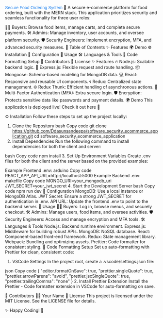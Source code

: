 <span style="font-family: Arial, sans-serif; color: #2D89EF;">Secure Food Ordering System</span> 🍔
A secure e-commerce platform for food ordering, built with the MERN stack. This application prioritizes security and seamless functionality for three user roles:

👨‍💻 Buyers: Browse food items, manage carts, and complete secure payments.
🛠️ Admins: Manage inventory, user accounts, and oversee platform security.
🛡️ Security Engineers: Implement encryption, MFA, and advanced security measures.
📖 Table of Contents
✨ Features
🌍 Demo
⚙️ Installation
🔧 Configuration
🚀 Usage
🛠️ Languages & Tools
🎨 Code Formatting Setup
🙌 Contributors
📜 License
✨ Features
🔥 Node.js: Scalable backend logic.
🚀 Express.js: Flexible request and route handling.
📦 Mongoose: Schema-based modeling for MongoDB data.
💻 React: Responsive and reusable UI components.
🌀 Redux: Centralized state management.
🌐 Redux Thunk: Efficient handling of asynchronous actions.
🔑 Multi-Factor Authentication (MFA): Extra secure login.
🛡️ Encryption: Protects sensitive data like passwords and payment details.
🌍 Demo
This application is deployed live! Check it out here 🎉

⚙️ Installation
Follow these steps to set up the project locally:

1. Clone the Repository
   bash
   Copy code
   git clone https://github.com/Ddasunsandeepa/software_security_ecommerce_application.git
   cd software_security_ecommerce_application
2. Install Dependencies
   Run the following command to install dependencies for both the client and server:

bash
Copy code
npm install 3. Set Up Environment Variables
Create .env files for both the client and the server based on the provided examples:

Example Frontend .env:
arduino
Copy code
REACT_APP_API_URL=http://localhost:5000
Example Backend .env:
makefile
Copy code
MONGO_URI=your_mongodb_uri
JWT_SECRET=your_jwt_secret 4. Start the Development Server
bash
Copy code
npm run dev
🔧 Configuration
MongoDB: Use a local instance or MongoDB Atlas.
JWT Secret: Ensure a strong JWT_SECRET for authentication in .env.
API URL: Update the frontend .env to point to the backend server.
🚀 Usage
👩‍🍳 Buyers: Log in, browse menus, and securely checkout.
🛠️ Admins: Manage users, food items, and oversee activities.
🛡️ Security Engineers: Access and manage encryption and MFA tools.
🛠️ Languages & Tools
Node.js: Backend runtime environment.
Express.js: Middleware for building robust APIs.
MongoDB: NoSQL database.
React: Component-based front-end framework.
Redux: State management library.
Webpack: Bundling and optimizing assets.
Prettier: Code formatter for consistent styling.
🎨 Code Formatting Setup
Set up auto-formatting with Prettier for clean, consistent code:

1. VSCode Settings
   In the project root, create a .vscode/settings.json file:

json
Copy code
{
"editor.formatOnSave": true,
"prettier.singleQuote": true,
"prettier.arrowParens": "avoid",
"prettier.jsxSingleQuote": true,
"prettier.trailingComma": "none"
} 2. Install Prettier Extension
Install the Prettier - Code formatter extension in VSCode for auto-formatting on save.

🙌 Contributors
🧑‍💻 Your Name
📜 License
This project is licensed under the MIT License. See the LICENSE file for details.

✨ Happy Coding! 🚀
